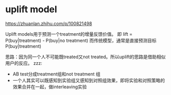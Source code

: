# uplift model

https://zhuanlan.zhihu.com/p/100821498

Uplift models用于预测一个treatment的增量反馈价值。 即
lift = P(buy|treatment) - P(buy|no treatment)
而传统模型，通常是直接预测目标 P(buy|treatment)

思路：因为同一个人不可能既treated又not treated。所以uplift的思路是借助相似用户的反应。
zzz: 
* AB test分成treatment组和not treatment 组
* 一个人其实可以既感知到实验组又感知到对照组效果，即将实验和对照策略的效果合并在一起，做interleaving实验




